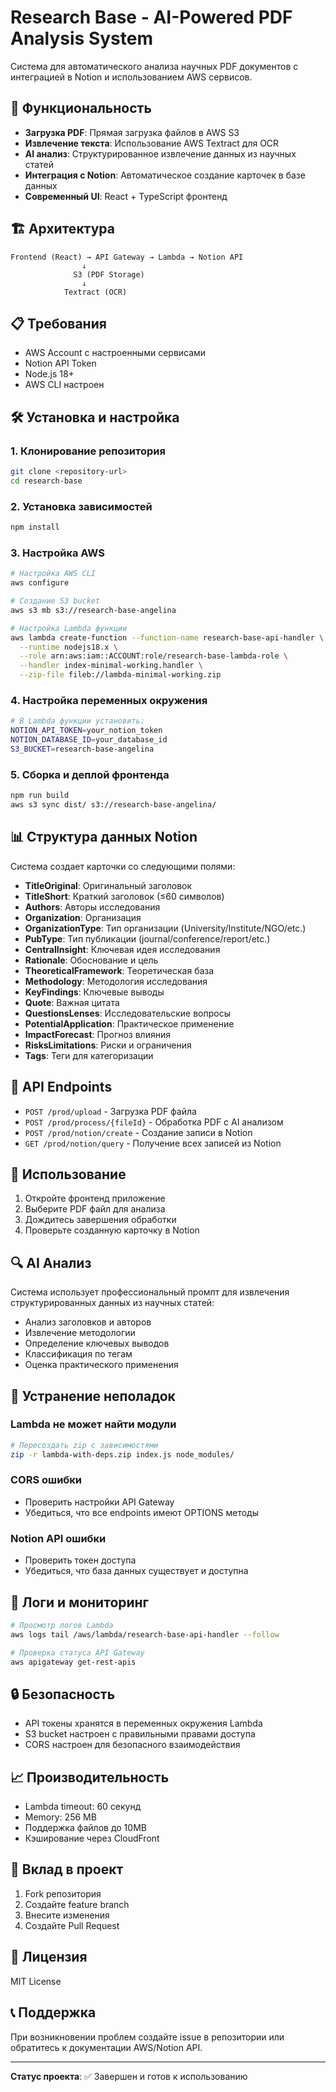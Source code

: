 # Research Base - AI-Powered PDF Analysis System

Система для автоматического анализа научных PDF документов с интеграцией в Notion и использованием AWS сервисов.

## 🚀 Функциональность

- **Загрузка PDF**: Прямая загрузка файлов в AWS S3
- **Извлечение текста**: Использование AWS Textract для OCR
- **AI анализ**: Структурированное извлечение данных из научных статей
- **Интеграция с Notion**: Автоматическое создание карточек в базе данных
- **Современный UI**: React + TypeScript фронтенд

## 🏗️ Архитектура

```
Frontend (React) → API Gateway → Lambda → Notion API
                ↓
              S3 (PDF Storage)
                ↓
            Textract (OCR)
```

## 📋 Требования

- AWS Account с настроенными сервисами
- Notion API Token
- Node.js 18+
- AWS CLI настроен

## 🛠️ Установка и настройка

### 1. Клонирование репозитория
```bash
git clone <repository-url>
cd research-base
```

### 2. Установка зависимостей
```bash
npm install
```

### 3. Настройка AWS
```bash
# Настройка AWS CLI
aws configure

# Создание S3 bucket
aws s3 mb s3://research-base-angelina

# Настройка Lambda функции
aws lambda create-function --function-name research-base-api-handler \
  --runtime nodejs18.x \
  --role arn:aws:iam::ACCOUNT:role/research-base-lambda-role \
  --handler index-minimal-working.handler \
  --zip-file fileb://lambda-minimal-working.zip
```

### 4. Настройка переменных окружения
```bash
# В Lambda функции установить:
NOTION_API_TOKEN=your_notion_token
NOTION_DATABASE_ID=your_database_id
S3_BUCKET=research-base-angelina
```

### 5. Сборка и деплой фронтенда
```bash
npm run build
aws s3 sync dist/ s3://research-base-angelina/
```

## 📊 Структура данных Notion

Система создает карточки со следующими полями:

- **TitleOriginal**: Оригинальный заголовок
- **TitleShort**: Краткий заголовок (≤60 символов)
- **Authors**: Авторы исследования
- **Organization**: Организация
- **OrganizationType**: Тип организации (University/Institute/NGO/etc.)
- **PubType**: Тип публикации (journal/conference/report/etc.)
- **CentralInsight**: Ключевая идея исследования
- **Rationale**: Обоснование и цель
- **TheoreticalFramework**: Теоретическая база
- **Methodology**: Методология исследования
- **KeyFindings**: Ключевые выводы
- **Quote**: Важная цитата
- **QuestionsLenses**: Исследовательские вопросы
- **PotentialApplication**: Практическое применение
- **ImpactForecast**: Прогноз влияния
- **RisksLimitations**: Риски и ограничения
- **Tags**: Теги для категоризации

## 🔧 API Endpoints

- `POST /prod/upload` - Загрузка PDF файла
- `POST /prod/process/{fileId}` - Обработка PDF с AI анализом
- `POST /prod/notion/create` - Создание записи в Notion
- `GET /prod/notion/query` - Получение всех записей из Notion

## 🎯 Использование

1. Откройте фронтенд приложение
2. Выберите PDF файл для анализа
3. Дождитесь завершения обработки
4. Проверьте созданную карточку в Notion

## 🔍 AI Анализ

Система использует профессиональный промпт для извлечения структурированных данных из научных статей:

- Анализ заголовков и авторов
- Извлечение методологии
- Определение ключевых выводов
- Классификация по тегам
- Оценка практического применения

## 🚨 Устранение неполадок

### Lambda не может найти модули
```bash
# Пересоздать zip с зависимостями
zip -r lambda-with-deps.zip index.js node_modules/
```

### CORS ошибки
- Проверить настройки API Gateway
- Убедиться, что все endpoints имеют OPTIONS методы

### Notion API ошибки
- Проверить токен доступа
- Убедиться, что база данных существует и доступна

## 📝 Логи и мониторинг

```bash
# Просмотр логов Lambda
aws logs tail /aws/lambda/research-base-api-handler --follow

# Проверка статуса API Gateway
aws apigateway get-rest-apis
```

## 🔒 Безопасность

- API токены хранятся в переменных окружения Lambda
- S3 bucket настроен с правильными правами доступа
- CORS настроен для безопасного взаимодействия

## 📈 Производительность

- Lambda timeout: 60 секунд
- Memory: 256 MB
- Поддержка файлов до 10MB
- Кэширование через CloudFront

## 🤝 Вклад в проект

1. Fork репозитория
2. Создайте feature branch
3. Внесите изменения
4. Создайте Pull Request

## 📄 Лицензия

MIT License

## 📞 Поддержка

При возникновении проблем создайте issue в репозитории или обратитесь к документации AWS/Notion API.

---

**Статус проекта**: ✅ Завершен и готов к использованию
